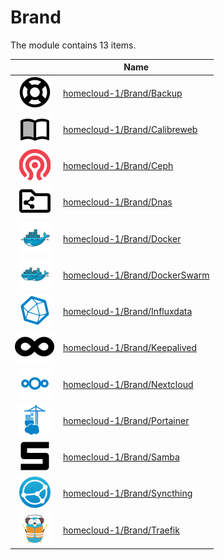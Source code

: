 # Brand

The module contains 13 items.



| |Name|
|:---:|---|
| ![illustration of homecloud-1/Brand/Backup](../../homecloud-1/Brand/Backup.png) | [homecloud-1/Brand/Backup](../../homecloud-1/Brand/Backup.md) |
| ![illustration of homecloud-1/Brand/Calibreweb](../../homecloud-1/Brand/Calibreweb.png) | [homecloud-1/Brand/Calibreweb](../../homecloud-1/Brand/Calibreweb.md) |
| ![illustration of homecloud-1/Brand/Ceph](../../homecloud-1/Brand/Ceph.png) | [homecloud-1/Brand/Ceph](../../homecloud-1/Brand/Ceph.md) |
| ![illustration of homecloud-1/Brand/Dnas](../../homecloud-1/Brand/Dnas.png) | [homecloud-1/Brand/Dnas](../../homecloud-1/Brand/Dnas.md) |
| ![illustration of homecloud-1/Brand/Docker](../../homecloud-1/Brand/Docker.png) | [homecloud-1/Brand/Docker](../../homecloud-1/Brand/Docker.md) |
| ![illustration of homecloud-1/Brand/DockerSwarm](../../homecloud-1/Brand/DockerSwarm.png) | [homecloud-1/Brand/DockerSwarm](../../homecloud-1/Brand/DockerSwarm.md) |
| ![illustration of homecloud-1/Brand/Influxdata](../../homecloud-1/Brand/Influxdata.png) | [homecloud-1/Brand/Influxdata](../../homecloud-1/Brand/Influxdata.md) |
| ![illustration of homecloud-1/Brand/Keepalived](../../homecloud-1/Brand/Keepalived.png) | [homecloud-1/Brand/Keepalived](../../homecloud-1/Brand/Keepalived.md) |
| ![illustration of homecloud-1/Brand/Nextcloud](../../homecloud-1/Brand/Nextcloud.png) | [homecloud-1/Brand/Nextcloud](../../homecloud-1/Brand/Nextcloud.md) |
| ![illustration of homecloud-1/Brand/Portainer](../../homecloud-1/Brand/Portainer.png) | [homecloud-1/Brand/Portainer](../../homecloud-1/Brand/Portainer.md) |
| ![illustration of homecloud-1/Brand/Samba](../../homecloud-1/Brand/Samba.png) | [homecloud-1/Brand/Samba](../../homecloud-1/Brand/Samba.md) |
| ![illustration of homecloud-1/Brand/Syncthing](../../homecloud-1/Brand/Syncthing.png) | [homecloud-1/Brand/Syncthing](../../homecloud-1/Brand/Syncthing.md) |
| ![illustration of homecloud-1/Brand/Traefik](../../homecloud-1/Brand/Traefik.png) | [homecloud-1/Brand/Traefik](../../homecloud-1/Brand/Traefik.md) |



